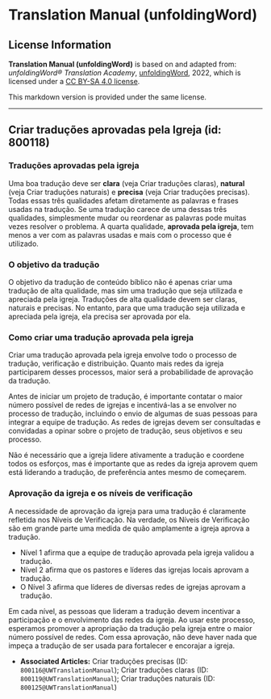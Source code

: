 # Translation Manual (unfoldingWord)

## License Information

**Translation Manual (unfoldingWord)** is based on and adapted from: _unfoldingWord® Translation Academy_, [unfoldingWord](https://unfoldingword.org/utw), 2022, which is licensed under a [CC BY-SA 4.0 license](https://creativecommons.org/licenses/by-sa/4.0/legalcode.en).

This markdown version is provided under the same license.



--------------------------------

## Criar traduções aprovadas pela Igreja (id: 800118)

### Traduções aprovadas pela igreja

Uma boa tradução deve ser **clara** (veja Criar traduções claras), **natural** (veja Criar traduções naturais) e **precisa** (veja Criar traduções precisas). Todas essas três qualidades afetam diretamente as palavras e frases usadas na tradução. Se uma tradução carece de uma dessas três qualidades, simplesmente mudar ou reordenar as palavras pode muitas vezes resolver o problema. A quarta qualidade, **aprovada pela igreja**, tem menos a ver com as palavras usadas e mais com o processo que é utilizado.

### O objetivo da tradução

O objetivo da tradução de conteúdo bíblico não é apenas criar uma tradução de alta qualidade, mas sim uma tradução que seja utilizada e apreciada pela igreja. Traduções de alta qualidade devem ser claras, naturais e precisas. No entanto, para que uma tradução seja utilizada e apreciada pela igreja, ela precisa ser aprovada por ela.

### Como criar uma tradução aprovada pela igreja

Criar uma tradução aprovada pela igreja envolve todo o processo de tradução, verificação e distribuição. Quanto mais redes da igreja participarem desses processos, maior será a probabilidade de aprovação da tradução.

Antes de iniciar um projeto de tradução, é importante contatar o maior número possível de redes de igrejas e incentivá\-las a se envolver no processo de tradução, incluindo o envio de algumas de suas pessoas para integrar a equipe de tradução. As redes de igrejas devem ser consultadas e convidadas a opinar sobre o projeto de tradução, seus objetivos e seu processo.

Não é necessário que a igreja lidere ativamente a tradução e coordene todos os esforços, mas é importante que as redes da igreja aprovem quem está liderando a tradução, de preferência antes mesmo de começarem.

### Aprovação da igreja e os níveis de verificação

A necessidade de aprovação da igreja para uma tradução é claramente refletida nos Níveis de Verificação. Na verdade, os Níveis de Verificação são em grande parte uma medida de quão amplamente a igreja aprova a tradução.

* Nível 1 afirma que a equipe de tradução aprovada pela igreja validou a tradução.
* Nível 2 afirma que os pastores e líderes das igrejas locais aprovam a tradução.
* O Nível 3 afirma que líderes de diversas redes de igrejas aprovam a tradução.

Em cada nível, as pessoas que lideram a tradução devem incentivar a participação e o envolvimento das redes da igreja. Ao usar este processo, esperamos promover a apropriação da tradução pela igreja entre o maior número possível de redes. Com essa aprovação, não deve haver nada que impeça a tradução de ser usada para fortalecer e encorajar a igreja.

* **Associated Articles:** Criar traduções precisas (ID: `800116@UWTranslationManual`); Criar traduções claras (ID: `800119@UWTranslationManual`); Criar traduções naturais (ID: `800125@UWTranslationManual`)


